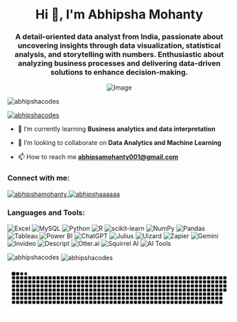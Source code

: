 <h1 align="center">Hi 👋, I'm Abhipsha Mohanty</h1>
<h3 align="center">A detail-oriented data analyst from India, passionate about uncovering insights through data visualization, statistical analysis, and storytelling with numbers. Enthusiastic about analyzing business processes and delivering data-driven solutions to enhance decision-making.</h3>


<div align="center">
  <img src="https://github.com/user-attachments/assets/c9b667d7-a675-4b77-9279-af8437e41730" alt="Image" />
</div>


<p align="left"> <img src="https://komarev.com/ghpvc/?username=abhipshacodes&label=Profile%20views&color=0e75b6&style=flat" alt="abhipshacodes" /> </p>

<p align="left"> <a href="https://github.com/ryo-ma/github-profile-trophy"><img src="https://github-profile-trophy.vercel.app/?username=abhipshacodes" alt="abhipshacodes" /></a> </p>

- 🌱 I’m currently learning **Business analytics and data interpretation**

- 👯 I’m looking to collaborate on **Data Analytics and Machine Learning**

- 📫 How to reach me **abhipsamohanty001@gmail.com**

<h3 align="left">Connect with me:</h3> 

<p align="left">
  <a href="https://www.linkedin.com/in/abhipshamohanty/" target="_blank">
    <img align="center" src="https://raw.githubusercontent.com/rahuldkjain/github-profile-readme-generator/master/src/images/icons/Social/linked-in-alt.svg" alt="abhipshamohanty" height="30" width="40" />
  </a>

  <a href="https://kaggle.com/abhipshaaaaaa" target="_blank">
    <img align="center" src="https://raw.githubusercontent.com/rahuldkjain/github-profile-readme-generator/master/src/images/icons/Social/kaggle.svg" alt="abhipshaaaaaa" height="30" width="40" />
  </a>
</p>

<h3 align="left">Languages and Tools:</h3>

<p align="left"> <img src="https://img.shields.io/badge/Excel-217346?style=for-the-badge&logo=microsoft-excel&logoColor=white" alt="Excel"/> <img src="https://img.shields.io/badge/MySQL-005C84?style=for-the-badge&logo=mysql&logoColor=white" alt="MySQL"/> <img src="https://img.shields.io/badge/Python-3776AB?style=for-the-badge&logo=python&logoColor=white" alt="Python"/> <img src="https://img.shields.io/badge/R-276DC3?style=for-the-badge&logo=r&logoColor=white" alt="R"/> <img src="https://img.shields.io/badge/scikit--learn-F7931E?style=for-the-badge&logo=scikit-learn&logoColor=white" alt="scikit-learn"/> <img src="https://img.shields.io/badge/NumPy-013243?style=for-the-badge&logo=numpy&logoColor=white" alt="NumPy"/> <img src="https://img.shields.io/badge/Pandas-150458?style=for-the-badge&logo=pandas&logoColor=white" alt="Pandas"/> <img src="https://img.shields.io/badge/Tableau-E97627?style=for-the-badge&logo=tableau&logoColor=white" alt="Tableau"/> <img src="https://img.shields.io/badge/Power%20BI-F2C811?style=for-the-badge&logo=powerbi&logoColor=black" alt="Power BI"/> <img src="https://img.shields.io/badge/ChatGPT-10a37f?style=for-the-badge&logo=openai&logoColor=white" alt="ChatGPT"/> <img src="https://img.shields.io/badge/Julius-0072BC?style=for-the-badge&logoColor=white" alt="Julius"/> <img src="https://img.shields.io/badge/Uizard-F7B500?style=for-the-badge&logo=uizard&logoColor=white" alt="Uizard"/> <img src="https://img.shields.io/badge/Zapier-FF4A00?style=for-the-badge&logo=zapier&logoColor=white" alt="Zapier"/> <img src="https://img.shields.io/badge/Gemini-512DA8?style=for-the-badge&logo=google-gemini&logoColor=white" alt="Gemini"/> <img src="https://img.shields.io/badge/Invideo-9C27B0?style=for-the-badge&logoColor=white" alt="Invideo"/> <img src="https://img.shields.io/badge/Descript-000000?style=for-the-badge&logo=descript&logoColor=white" alt="Descript"/> <img src="https://img.shields.io/badge/Otter.ai-3E79F7?style=for-the-badge&logoColor=white" alt="Otter.ai"/> <img src="https://img.shields.io/badge/Squirrel--AI-orange?style=for-the-badge&logoColor=white" alt="Squirrel AI"/> <img src="https://img.shields.io/badge/AI-231F20?style=for-the-badge&logo=OpenAI&logoColor=white" alt="AI Tools"/> </p>

<p><img align="left" src="https://github-readme-stats.vercel.app/api/top-langs?username=abhipshacodes&show_icons=true&locale=en&layout=compact" alt="abhipshacodes" /></p>

<p>&nbsp;<img align="center" src="https://github-readme-stats.vercel.app/api?username=abhipshacodes&show_icons=true&locale=en" alt="abhipshacodes" /></p>

<div align="center">
  <img src="https://github.com/Abhipshacodes/Abhipshacodes/blob/output/github-snake-dark.svg" alt="Snake animation" />
</div>


